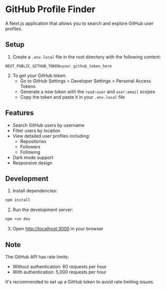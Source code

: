 # GitHub Profile Finder

A Next.js application that allows you to search and explore GitHub user profiles.

## Setup

1. Create a `.env.local` file in the root directory with the following content:
```
NEXT_PUBLIC_GITHUB_TOKEN=your_github_token_here
```

2. To get your GitHub token:
   - Go to GitHub Settings > Developer Settings > Personal Access Tokens
   - Generate a new token with the `read:user` and `user:email` scopes
   - Copy the token and paste it in your `.env.local` file

## Features

- Search GitHub users by username
- Filter users by location
- View detailed user profiles including:
  - Repositories
  - Followers
  - Following
- Dark mode support
- Responsive design

## Development

1. Install dependencies:
```bash
npm install
```

2. Run the development server:
```bash
npm run dev
```

3. Open [http://localhost:3000](http://localhost:3000) in your browser

## Note

The GitHub API has rate limits:
- Without authentication: 60 requests per hour
- With authentication: 5,000 requests per hour

It's recommended to set up a GitHub token to avoid rate limiting issues.
